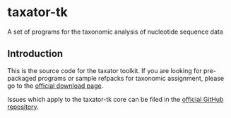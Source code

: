 # taxator-tk
A set of programs for the taxonomic analysis of nucleotide sequence data

## Introduction
This is the source code for the taxator toolkit. If you are looking for pre-packaged
programs or sample refpacks for taxonomic assignment, please go to the
[official download page](http://algbio.cs.uni-duesseldorf.de/software/).

Issues which apply to the taxator-tk core can be filed in the
[official GitHub repository](https://github.com/fungs/taxator-tk/).
